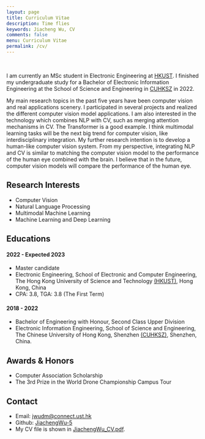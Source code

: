 ```yaml
---
layout: page
title: Curriculum Vitae
description: Time flies
keywords: Jiacheng Wu, CV
comments: false
menu: Curriculum Vitae
permalink: /cv/
---
```

<br>

I am currently an MSc student in Electronic Engineering at [HKUST](https://hkust.edu.hk/). I finished my undergraduate study for a Bachelor of Electronic Information Engineering at the School of Science and Engineering in [CUHKSZ](https://www.cuhk.edu.cn/en) in 2022.

My main research topics in the past five years have been computer vision and real applications scenery. I participated in several projects and realized the different computer vision model applications. I am also interested in the technology which combines NLP with CV, such as merging attention mechanisms in CV. The Transformer is a good example. I think multimodal learning tasks will be the next big trend for computer vision, like interdisciplinary integration. My further research intention is to develop a human-like computer vision system. From my perspective, integrating NLP and CV is similar to matching the computer vision model to the performance of the human eye combined with the brain. I believe that in the future, computer vision models will compare the performance of the human eye.


## Research Interests
- Computer Vision
- Natural Language Processing
- Multimodal Machine Learning
- Machine Learning and Deep Learning
 

## Educations
#### 2022 - Expected 2023
- Master candidate
- Electronic Engineering, School of Electronic and Computer Engineering, The Hong Kong University of Science and Technology [(HKUST)](https://hkust.edu.hk/), Hong Kong, China
- CPA: 3.8, TGA: 3.8 (The First Term)

#### 2018 - 2022
- Bachelor of Engineering with Honour, Second Class Upper Division
- Electronic Information Engineering, School of Science and Engineering, The Chinese University of Hong Kong, Shenzhen [(CUHKSZ)](https://www.cuhk.edu.cn/en), Shenzhen, China.

## Awards & Honors
- Computer Association Scholarship
- The 3rd Prize in the World Drone Championship Campus Tour

## Contact
- Email: jwudm@connect.ust.hk
- Github: [JiachengWu-5](https://github.com/JiachengWu-5)
- My CV file is shown in [JiachengWu_CV.pdf](/assets/personal_file/Jiacheng_WU_CV.pdf).

<!-- ## Social -->
<!-- - 知乎@[沙漏](https://zhihu.com/people/zou-you-50)
- [Google Scholar](https://scholar.google.com.hk/citations?hl=zh-CN&user=etqLTR8AAAAJ)
- [Research Gate](https://www.researchgate.net/profile/Chaobin-Zou) -->
<!-- - Github: [JiachengWu-5](https://github.com/JiachengWu-5) -->